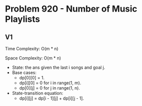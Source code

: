 # Problem 920 - Number of Music Playlists

## V1

Time Complexity: O(m * n)

Space Complexity: O(m * n)

- State: the ans given the last i songs and goal j.
- Base cases:
    - dp[0][0] = 1.
    - dp[i][0] = 0 for i in range(1, m).
    - dp[0][j] = 0 for j in range(1, n).
- State-transition equation:
    - dp[i][j] = dp[i - 1][j] + dp[i][j - 1].

